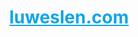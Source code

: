 <h1 align="center">
  <a href="https://luweslen.com" style="color: #0ea5e9">
    <b>luweslen.com</b>
  </a>
</h1>
